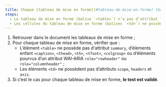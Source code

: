 ```yaml
---
title: Chaque [tableau de mise en forme](#tableau-de-mise-en-forme) (balise `<table>`) vérifie-t-il ces conditions ?
steps:
  - Le tableau de mise en forme (balise `<table>`) n’a pas d’attribut `summary` (sinon vide) et ne contient pas de balises `<caption>`, `<th>`, `<thead>`, `<tfoot>`, `<colgroup>` ou de balises ayant un attribut WAI-ARIA `role="rowheader"`, `role="columnheader"` ;
  - Les cellules du tableau de mise en forme (balises `<td>`) ne possèdent pas d’attributs `<scope>`, `<headers>` et `<axis>`.
---
```


1. Retrouver dans le document les tableaux de mise en forme ;
2. Pour chaque tableau de mise en forme, vérifier que :
   - L’élément `<table>` ne possède pas d'attribut `summary`, d’éléments enfant `<caption>`, `<thead>`, `<th>`, `<tfoot>`, `<colgroup>` ou d’éléments pourvus d’un attribut WAI-ARIA `role="rowheader"` ou `role="columnheader"` ;
   - Les éléments `<td>` ne possèdent pas d’attributs `scope`, `headers` et `axis`.
3. Si c’est le cas pour chaque tableau de mise en forme, **le test est validé**.
